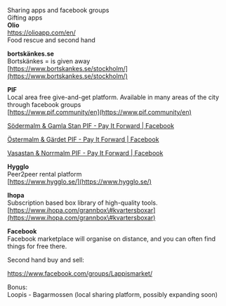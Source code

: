Sharing apps and facebook groups  
Gifting apps  
**Olio**  
https://olioapp.com/en/  
Food rescue and second hand

**bortskänkes.se**  
Bortskänkes \= is given away  
[https://www.bortskankes.se/stockholm/](https://www.bortskankes.se/stockholm/)

**PIF**  
Local area free give-and-get platform. Available in many areas of the city through facebook groups  
[https://www.pif.community/en](https://www.pif.community/en)

[Södermalm & Gamla Stan PIF \- Pay It Forward | Facebook](https://www.facebook.com/groups/1877879222553199/)

[Östermalm & Gärdet PIF \- Pay It Forward | Facebook](https://www.facebook.com/groups/ostermalmgardetpif/)

[Vasastan & Norrmalm PIF \- Pay It Forward | Facebook](https://www.facebook.com/groups/vasastannorrmalmpif/)

**Hygglo**  
Peer2peer rental platform  
[https://www.hygglo.se/](https://www.hygglo.se/)

**Ihopa**  
Subscription based box library of high-quality tools.  
[https://www.ihopa.com/grannbox\#kvartersboxar](https://www.ihopa.com/grannbox\#kvartersboxar)

**Facebook**  
Facebook marketplace will organise on distance, and you can often find things for free there.

Second hand buy and sell:

https://www.facebook.com/groups/Lappismarket/

Bonus:  
Loopis \- Bagarmossen (local sharing platform, possibly expanding soon)

